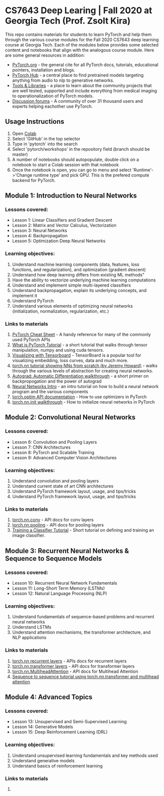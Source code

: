 # CS7643 Deep Learing | Fall 2020 at Georgia Tech (Prof. Zsolt Kira)

This repo contains materials for students to learn PyTorch and help them through the various course modules for the Fall 2020 CS7643 deep learning course at Georgia Tech. Each of the modules below provides some selected content and notebooks that align with the analogous course module. Here are some general resources in addition:
- [PyTorch.org](https://pytorch.org/) - the general cite for all PyTorch docs, tutorials, educational pointers, installation and blogs. 
- [PyTorch Hub](https://pytorch.org/hub/) - a central place to find pretrained models targeting anything from audio to nlp to generative networks.
- [Tools & Libraries](https://pytorch.org/ecosystem/) - a place to learn about the community projects that are well tested, supported and include everything from medical imaging to operationalization of PyTorch models.
- [Discussion forums](https://discuss.pytorch.org/) - A community of over 31 thousand users and experts helping eachother use PyTorch.


## Usage Instructions 
1. Open [Colab](https://colab.research.google.com/)
2. Select 'GitHub' in the top selector
3. Type in 'pytorch' into the search
4. Select 'pytorch/workshops' in the repository field (branch should be master)
5. A number of notebooks should autopopulate, double click on a notebook to start a Colab session with that notebook
6. Once the notebook is open, you can go to menu and select 'Runtime'->'Change runtime type' and pick GPU. This is the prefered compute backend for PyTorch.

## Module 1: Introduction to Neural Networks

### Lessons covered:
- Lesson 1: Linear Classifiers and Gradient Descent
- Lesson 2: Matrix and Vector Calculus, Vectorization
- Lesson 3: Neural Networks
- Lesson 4: Backpropagation
- Lesson 5: Optimization Deep Neural Networks

### Learning objectives:
1. Understand machine learning components (data, features, loss functions, and regularization), and optimization (gradient descent)
2. Understand how deep learning differs from existing ML methods"
3. Have the ability to vectorize underlying machine learning computations
4. Understand and implement simple multi-layered classifiers
5. Understand backpropagation, explain its underlying concepts, and implement it
6. Understand PyTorch
7. Understand various elements of optimizing neural networks (initialization, normalization, regularization, etc.)

### Links to materials

1. [PyTorch Cheat Sheet](https://pytorch.org/tutorials/beginner/ptcheat.html#pytorch-cheat-sheet) - A handy reference for many of the commonly used PyTorch APIs
2. [What is PyTorch Tutorial](https://pytorch.org/tutorials/beginner/blitz/tensor_tutorial.html#sphx-glr-beginner-blitz-tensor-tutorial-py) - a short tutorial that walks through tensor manipulation, numpy and using cuda tensors.
3. [Visualizing with Tensorboard](https://pytorch.org/tutorials/intermediate/tensorboard_tutorial.html) - TensorBoard is a popular tool for visualizing embedding, loss curves, data and much more. 
4. [torch.nn tutorial showing NNs from scratch (by Jeremy Howard)](https://pytorch.org/tutorials/beginner/nn_tutorial.html) - walks through the various levels of abstraction for creating neural networks.
5. [Autograd: Automatic Differentiation walkthrough](https://pytorch.org/tutorials/beginner/blitz/autograd_tutorial.html#sphx-glr-beginner-blitz-autograd-tutorial-py) - a short primer on backpropogation and the power of autograd
6. [Neural Networks Intro](https://pytorch.org/tutorials/beginner/blitz/neural_networks_tutorial.html#sphx-glr-beginner-blitz-neural-networks-tutorial-py) - an intro tutorial on how to build a neural network program and the various components
7. [torch.optim API documentation](https://pytorch.org/docs/stable/optim.html) - How to use optimizers in PyTorch
8. [torch.nn.init walkthrough](https://pytorch.org/docs/stable/nn.init.html) - How to initialize neural networks in PyTorch

## Module 2: Convolutional Neural Networks

### Lessons covered:
- Lesson 6: Convolution and Pooling Layers
- Lesson 7: CNN Architectures
- Lesson 8: PyTorch and Scalable Training
- Lesson 9: Advanced Computer Vision Architectures

### Learning objectives:
1. Understand convolution and pooling layers
2. Understand current state of art CNN architectures
3. Understand PyTorch framework layout, usage, and tips/tricks
4. Understand PyTorch framework layout, usage, and tips/tricks

### Links to materials
1. [torch.nn.conv](https://pytorch.org/docs/stable/nn.html#convolution-layers) - API docs for conv layers
2. [torch.nn.pooling](https://pytorch.org/docs/stable/nn.html#pooling-layers) - API docs for pooling layers
3. [Training a Classifier Tutorial](https://pytorch.org/tutorials/beginner/blitz/cifar10_tutorial.html#sphx-glr-beginner-blitz-cifar10-tutorial-py) - Short tutorial on defining and training an image classifier. 

## Module 3: Recurrent Neural Networks & Sequence to Sequence Models

### Lessons covered:
- Lesson 10: Recurrent Neural Network Fundamentals
- Lesson 11: Long-Short Term Memory (LSTMs)
- Lesson 12: Natural Language Processing (NLP)

### Learning objectives:
1. Understand fundamentals of sequence-based problems and recurrent neural networks
2. Understand LSTMs
3. Understand attention mechanisms, the transformer architecture, and NLP applications

### Links to materials
1. [torch.nn recurrent layers](https://pytorch.org/docs/stable/nn.html#recurrent-layers) - APIs docs for recurrent layers
2. [torch.nn.transformer layers](https://pytorch.org/docs/stable/nn.html#transformer-layers) - API docs for transformer layers
3. [torch.nn.MultiheadAttention](https://pytorch.org/docs/stable/nn.html?highlight=attention#torch.nn.MultiheadAttention) - API docs for Multihead Attention
4. [Sequence to sequence tutorial using torch.nn.transformer and multihead attention](https://pytorch.org/tutorials/beginner/transformer_tutorial.html)

## Module 4: Advanced Topics

### Lessons covered:
- Lesson 13: Unsupervised and Semi-Supervised Learning
- Lesson 14: Generative Models
- Lesson 15: Deep Reinforcement Learning (DRL)

### Learning objectives:
1. Understand unsupervised learning fundamentals and key methods used
2. Understand generative models
3. Understand basics of reinforcement learning

### Links to materials
1. 

